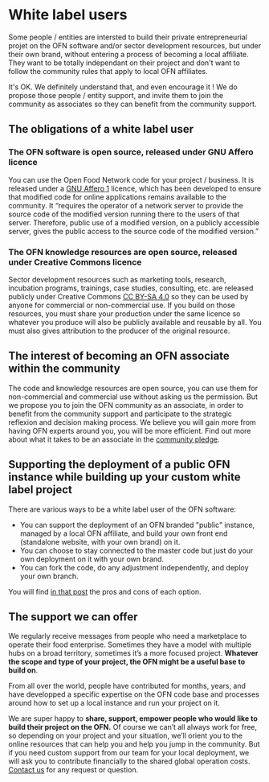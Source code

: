 # White label users

Some people / entities are intersted to build their private entrepreneurial projet on the OFN software and/or sector development resources, but under their own brand, without entering a process of becoming a local affiliate. They want to be totally independant on their project and don't want to follow the community rules that apply to local OFN affiliates.

It's OK. We definitely understand that, and even encourage it ! We do propose those people / entity support, and invite them to join the community as associates so they can benefit from the community support.

## The obligations of a white label user

### **The OFN software is open source, released under GNU Affero licence**

You can use the Open Food Network code for your project / business. It is released under a [GNU Affero 1](http://www.gnu.org/licenses/agpl-3.0.html) licence, which has been developed to ensure that modified code for online applications remains available to the community. It “requires the operator of a network server to provide the source code of the modified version running there to the users of that server. Therefore, public use of a modified version, on a publicly accessible server, gives the public access to the source code of the modified version.”

### The OFN knowledge resources are open source, released under Creative Commons licence

Sector development resources such as marketing tools, research, incubation programs, trainings, case studies, consulting, etc. are released publicly under Creative Commons [CC BY-SA 4.0](https://creativecommons.org/licenses/by-sa/4.0/) so they can be used by anyone for commercial or non-commercial use. If you build on those resources, you must share your production under the same licence so whatever you produce will also be publicly available and reusable by all. You must also gives attribution to the producer of the original resource.

## The interest of becoming an OFN associate within the community

The code and knowledge resources are open source, you can use them for non-commercial and commercial use without asking us the permission. But we propose you to join the OFN community as an associate, in order to benefit from the community support and participate to the strategic reflexion and decision making process. We believe you will gain more from having OFN experts around you, you will be more efficient. Find out more about what it takes to be an associate in the [community pledge](https://community.openfoodnetwork.org/t/ofn-community-pledge-v1-0-1-june-2017/948).

## Supporting the deployment of a public OFN instance while building up your custom white label project

There are various ways to be a white label user of the OFN software:

* You can support the deployment of an OFN branded "public" instance, managed by a local OFN affiliate, and build your own front end \(standalone website, with your own brand\) on it.
* You can choose to stay connected to the master code but just do your own deployment on it with your own brand.
* You can fork the code, do any adjustment independently, and deploy your own branch.

You will find [in that post](https://community.openfoodnetwork.org/t/i-want-to-use-ofn-for-my-project-should-i-set-up-a-private-instance-or-build-upon-contribute-to-the-creation-of-a-local-public-infrastructure/827) the pros and cons of each option.

## The support we can offer

We regularly receive messages from people who need a marketplace to operate their food enterprise. Sometimes they have a model with multiple hubs on a broad territory, sometimes it’s a more focused project. **Whatever the scope and type of your project, the OFN might be a useful base to build on**.

From all over the world, people have contributed for months, years, and have developped a specific expertise on the OFN code base and processes around how to set up a local instance and run your project on it.

We are super happy to **share, support, empower people who would like to build their project on the OFN.** Of course we can’t all always work for free, so depending on your project and your situation, we’ll orient you to the online resources that can help you and help you jump in the community. But if you need custom support from our team for your local deployment, we will ask you to contribute financially to the shared global operation costs. [Contact us](contact-us.md) for any request or question.

